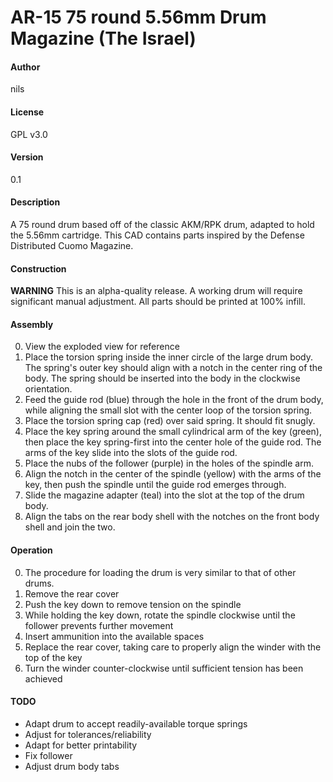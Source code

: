 # AR-15 75 round 5.56mm Drum Magazine (The Israel)

#### Author
nils

#### License
GPL v3.0

#### Version
0.1

#### Description
A 75 round drum based off of the classic AKM/RPK drum, adapted to hold the 5.56mm cartridge. This CAD contains parts inspired by the Defense Distributed Cuomo Magazine.

#### Construction
**WARNING** This is an alpha-quality release. A working drum will require significant manual adjustment. All parts should be printed at 100% infill. 


#### Assembly

0. View the exploded view for reference
1. Place the torsion spring inside the inner circle of the large drum body. The spring's outer key should align with a notch in the center ring of the body. The spring should be inserted into the body in the clockwise orientation.
2. Feed the guide rod (blue) through the hole in the front of the drum body, while aligning the small slot with the center loop of the torsion spring.
3. Place the torsion spring cap (red) over said spring. It should fit snugly.
4. Place the key spring around the small cylindrical arm of the key (green), then place the key spring-first into the center hole of the guide rod. The arms of the key slide into the slots of the guide rod.
5. Place the nubs of the follower (purple) in the holes of the spindle arm.
6. Align the notch in the center of the spindle (yellow) with the arms of the key, then push the spindle until the guide rod emerges through.
7. Slide the magazine adapter (teal) into the slot at the top of the drum body.
8. Align the tabs on the rear body shell with the notches on the front body shell and join the two.

#### Operation

0. The procedure for loading the drum is very similar to that of other drums.
1. Remove the rear cover
2. Push the key down to remove tension on the spindle
3. While holding the key down, rotate the spindle clockwise until the follower prevents further movement
4. Insert ammunition into the available spaces
5. Replace the rear cover, taking care to properly align the winder with the top of the key
6. Turn the winder counter-clockwise until sufficient tension has been achieved


#### TODO
* Adapt drum to accept readily-available torque springs
* Adjust for tolerances/reliability
* Adapt for better printability
* Fix follower
* Adjust drum body tabs
